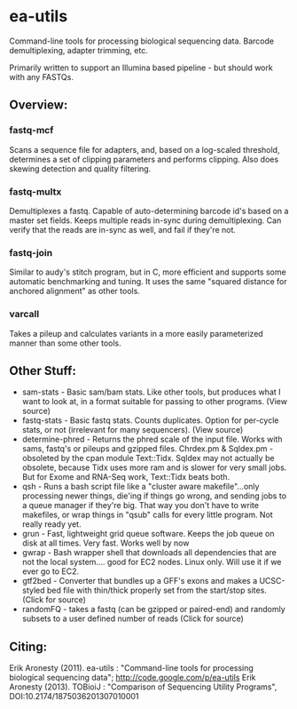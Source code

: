 # ea-utils

Command-line tools for processing biological sequencing data. Barcode demultiplexing, adapter trimming, etc.

Primarily written to support an Illumina based pipeline - but should work with any FASTQs.

## Overview:

### fastq-mcf
Scans a sequence file for adapters, and, based on a log-scaled threshold, determines a set of clipping parameters and performs clipping. Also does skewing detection and quality filtering.

### fastq-multx
Demultiplexes a fastq. Capable of auto-determining barcode id's based on a master set fields. Keeps multiple reads in-sync during demultiplexing. Can verify that the reads are in-sync as well, and fail if they're not.

### fastq-join
Similar to audy's stitch program, but in C, more efficient and supports some automatic benchmarking and tuning. It uses the same "squared distance for anchored alignment" as other tools.

### varcall
Takes a pileup and calculates variants in a more easily parameterized manner than some other tools.

## Other Stuff:

* sam-stats - Basic sam/bam stats. Like other tools, but produces what I want to look at, in a format suitable for passing to other programs. (View source)
* fastq-stats - Basic fastq stats. Counts duplicates. Option for per-cycle stats, or not (irrelevant for many sequencers). (View source)
* determine-phred - Returns the phred scale of the input file. Works with sams, fastq's or pileups and gzipped files.
Chrdex.pm & Sqldex.pm - obsoleted by the cpan module Text::Tidx. Sqldex may not actually be obsolete, because Tidx uses more ram and is slower for very small jobs. But for Exome and RNA-Seq work, Text::Tidx beats both.
* qsh - Runs a bash script file like a "cluster aware makefile"...only processing newer things, die'ing if things go wrong, and sending jobs to a queue manager if they're big. That way you don't have to write makefiles, or wrap things in "qsub" calls for every little program. Not really ready yet.
* grun - Fast, lightweight grid queue software. Keeps the job queue on disk at all times. Very fast. Works well by now
* gwrap - Bash wrapper shell that downloads all dependencies that are not the local system.... good for EC2 nodes. Linux only. Will use it if we ever go to EC2.
* gtf2bed - Converter that bundles up a GFF's exons and makes a UCSC-styled bed file with thin/thick properly set from the start/stop sites. (Click for source)
* randomFQ - takes a fastq (can be gzipped or paired-end) and randomly subsets to a user defined number of reads (Click for source)

## Citing:

Erik Aronesty (2011). ea-utils : "Command-line tools for processing biological sequencing data"; http://code.google.com/p/ea-utils
Erik Aronesty (2013). TOBioiJ : "Comparison of Sequencing Utility Programs", DOI:10.2174/1875036201307010001

